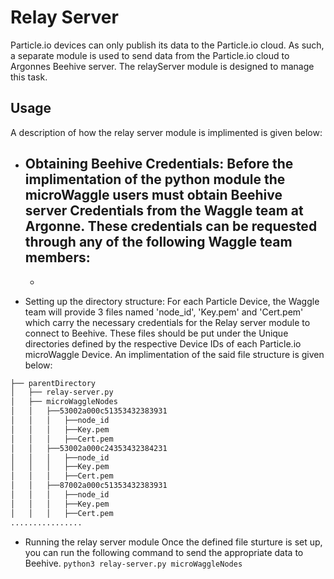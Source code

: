 # Relay Server
Particle.io devices can only publish its data to the Particle.io cloud. As such, a separate module is used to send data from the Particle.io cloud to Argonnes Beehive server. The relayServer module is designed to manage this task.

## Usage  
A description of how the relay server module is implimented is given below:
- Obtaining Beehive Credentials:
  Before the implimentation of the python module the microWaggle users must obtain Beehive server Credentials from the Waggle team at Argonne.  These credentials can be requested through any of the following Waggle team members:
    - 
    - 

- Setting up the directory structure: 
For each Particle Device, the Waggle team will provide 3 files named 'node_id', 'Key.pem' and 'Cert.pem' which carry the necessary credentials for the Relay server module to connect to Beehive. These files should be put under the Unique directories defined by the respective Device IDs of each Particle.io microWaggle Device. An implimentation of the said file structure is given below:

```bash
├── parentDirectory
│   ├── relay-server.py
│   ├── microWaggleNodes
│   │   ├──53002a000c51353432383931
│   │   │   ├──node_id
│   │   │   ├──Key.pem 
│   │   │   ├──Cert.pem
│   │   ├──53002a000c24353432384231
│   │   │   ├──node_id
│   │   │   ├──Key.pem 
│   │   │   ├──Cert.pem
│   │   ├──87002a000c51353432383931
│   │   │   ├──node_id
│   │   │   ├──Key.pem 
│   │   │   ├──Cert.pem
................
```
- Running the relay server module
Once the defined file sturture is set up, you can run the following command to send the appropriate data to Beehive. 
```python3 relay-server.py microWaggleNodes```
